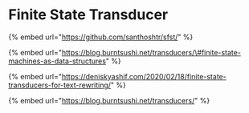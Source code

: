 # Finite State Transducer

{% embed url="https://github.com/santhoshtr/sfst/" %}



{% embed url="https://blog.burntsushi.net/transducers/\#finite-state-machines-as-data-structures" %}

{% embed url="https://deniskyashif.com/2020/02/18/finite-state-transducers-for-text-rewriting/" %}

{% embed url="https://blog.burntsushi.net/transducers/" %}



